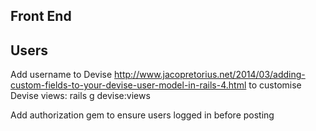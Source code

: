 ## Front End


## Users

Add username to Devise
http://www.jacopretorius.net/2014/03/adding-custom-fields-to-your-devise-user-model-in-rails-4.html
to customise Devise views:
rails g devise:views

Add authorization gem to ensure users logged in before posting
